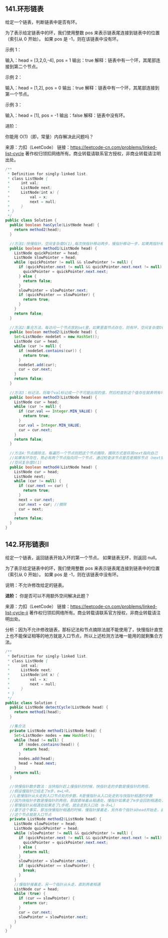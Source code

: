## 141.环形链表

给定一个链表，判断链表中是否有环。

为了表示给定链表中的环，我们使用整数 pos 来表示链表尾连接到链表中的位置（索引从 0 开始）。 如果 pos 是 -1，则在该链表中没有环。

 

示例 1：

输入：head = [3,2,0,-4], pos = 1
输出：true
解释：链表中有一个环，其尾部连接到第二个节点。


示例 2：

输入：head = [1,2], pos = 0
输出：true
解释：链表中有一个环，其尾部连接到第一个节点。


示例 3：

输入：head = [1], pos = -1
输出：false
解释：链表中没有环。




进阶：

你能用 O(1)（即，常量）内存解决此问题吗？

来源：力扣（LeetCode）
链接：https://leetcode-cn.com/problems/linked-list-cycle
著作权归领扣网络所有。商业转载请联系官方授权，非商业转载请注明出处。

```java
/**
 * Definition for singly-linked list.
 * class ListNode {
 *     int val;
 *     ListNode next;
 *     ListNode(int x) {
 *         val = x;
 *         next = null;
 *     }
 * }
 */
public class Solution {
  public boolean hasCycle(ListNode head) {
    return method2(head);
  }
  
  //方法1:快慢指针，空间复杂度O(1),每次快指针移动两步，慢指针移动一步，如果两指针相等则有环
  public boolean method1(ListNode head) {
    ListNode quickPointer = head;
    ListNode slowPointer = head;
    while (quickPointer != null && slowPointer != null) {
      if (quickPointer.next != null && quickPointer.next.next != null) {
        quickPointer = quickPointer.next.next;
      } else {
        return false;
      }
      slowPointer = slowPointer.next;
      if (quickPointer == slowPointer) {
        return true;
      }
    }
    return false;
  }
  
  //方法2:集合方法，每访问一个节点放到set里，如果里面节点存在，则有环，空间复杂度O(n)
  public boolean method2(ListNode head) {
    Set<ListNode> nodeSet = new HashSet();
    ListNode cur = head;
    while (cur != null) {
      if (nodeSet.contains(cur)) {
        return true;
      }
      nodeSet.add(cur);
      cur = cur.next;
    }
    return false;
  }
  
  //方法3：标记法，将每个val标记成一个不可能出现的值，然后检查到这个值存在就表明有环,空间复杂度O(1)
  public boolean method3(ListNode head) {
    ListNode cur = head;
    while (cur != null) {
      if (cur.val == Integer.MIN_VALUE) {
        return true;
      }
      cur.val = Integer.MIN_VALUE;
      cur = cur.next;
    }
    return false;
  }
  
  //方法4:节点摘除法，每遍历一个节点则把这个节点摘除，摘除方式是将其next指向自己
  //如果有环存在，势必有两个节点指向同一个节点，通过检查该节点是否是摘除节点（next指向自己）就能判断
  //空间复杂度O(1)
  public boolean method4(ListNode head) {
    ListNode cur = head;
    ListNode next;
    while (cur != null) {
      if (cur.next == cur) {
        return true;
      }
      next = cur.next;
      cur.next = cur; //摘除
      cur = next;
    }
    return false;
  }
}
```



## 142.环形链表II

给定一个链表，返回链表开始入环的第一个节点。 如果链表无环，则返回 null。

为了表示给定链表中的环，我们使用整数 pos 来表示链表尾连接到链表中的位置（索引从 0 开始）。 如果 pos 是 -1，则在该链表中没有环。

说明：不允许修改给定的链表。

**进阶：**
你是否可以不用额外空间解决此题？

来源：力扣（LeetCode）
链接：https://leetcode-cn.com/problems/linked-list-cycle-ii
著作权归领扣网络所有。商业转载请联系官方授权，非商业转载请注明出处。

分析：因为不允许修改链表，那标记法和节点摘除法就不能使用了，快慢指针直觉上也不能保证相等的地方就是入口节点，所以上述检测方法唯一能用的就剩集合方法。

```java
/**
 * Definition for singly-linked list.
 * class ListNode {
 *     int val;
 *     ListNode next;
 *     ListNode(int x) {
 *         val = x;
 *         next = null;
 *     }
 * }
 */
public class Solution {
  public ListNode detectCycle(ListNode head) {
    return method1(head);
  }
  
  //集合法
  private ListNode method1(ListNode head) {
    Set<ListNode> nodes = new HashSet();
    while (head != null) {
      if (nodes.contains(head)) {
        return head;
      }
      nodes.add(head);
      head = head.next;
    }
    return null;
  }
  
  //快慢指针数步数法：当快指针赶上慢指针的时候，快指针走的步数是慢指针的两倍，
  //假设慢指针已经走了m步，m=L+R，
  //L是慢指针从头走到入口节点处的步数，R是慢指针从入口处走到与快指针相遇的步数
  //因为快指针步数是慢指针的两倍，那就意味着从相遇处，慢指针如果走了m步会回到相遇处，
  //那慢指针从相遇处如果走了L步呢，就会走到入口处（m-R=L）
  //基于这个事实，那当快慢指针相遇的时候，慢指针接着走，另外有个指针从head开始走，直到两个指针指向同一个节点
  //这个节点就是入口节点
  private ListNode method2(ListNode head) {
    ListNode slowPointer = head;
    ListNode quickPointer = head;
    while (slowPointer != null && quickPointer != null) {
      if (quickPointer.next != null && quickPointer.next.next != null) {
        quickPointer = quickPointer.next.next;
      } else {
        return null;
      }
      slowPointer = slowPointer.next;
      if (quickPointer == slowPointer) {
        break;
      }
    }
    //慢指针接着走，另一个指针从头走，直到两者相遇
    ListNode cur = head;
    while (true) {
      if (cur == slowPointer) {
        return cur;
      }
      cur = cur.next;
      slowPointer = slowPointer.next;
    }
  }
}
```



